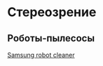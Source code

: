 # Стереозрение
## Роботы-пылесосы
[Samsung robot cleaner]([https://link-url-here.org](https://newatlas.com/around-the-home/samsung-jet-bot-ai-plus-robot-vacuum/))
